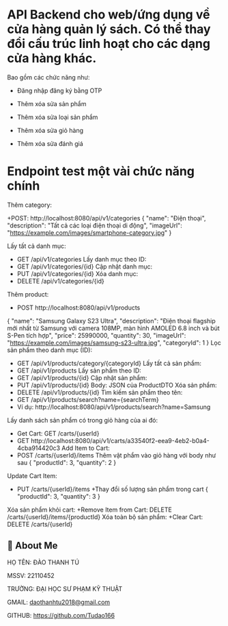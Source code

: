 # API Backend cho web/ứng dụng về cửa hàng quản lý sách. Có thể thay đổi cấu trúc linh hoạt cho các dạng cửa hàng khác.
Bao gồm các chức năng như: 
+ Đăng nhập đăng ký bằng OTP

+ Thêm xóa sửa sản phẩm

+ Thêm xóa sửa loại sản phẩm

+ Thêm xóa sửa giỏ hàng

+ Thêm xóa sửa đánh giá



# Endpoint test một vài chức năng chính
Thêm category:

+POST: http://localhost:8080/api/v1/categories
{
  "name": "Điện thoại",
  "description": "Tất cả các loại điện thoại di động",
  "imageUrl": "https://example.com/images/smartphone-category.jpg"
}

Lấy tất cả danh mục:
+ GET /api/v1/categories
Lấy danh mục theo ID:
+ GET /api/v1/categories/{id}
Cập nhật danh mục:
+ PUT /api/v1/categories/{id}
Xóa danh mục:
+ DELETE /api/v1/categories/{id}


Thêm product: 

+ POST http://localhost:8080/api/v1/products

{
  "name": "Samsung Galaxy S23 Ultra",
  "description": "Điện thoại flagship mới nhất từ Samsung với camera 108MP, màn hình AMOLED 6.8 inch và bút S-Pen tích hợp",
  "price": 25990000,
  "quantity": 30,
  "imageUrl": "https://example.com/images/samsung-s23-ultra.jpg",
  "categoryId": 1
}
Lọc sản phẩm theo danh mục (ID):
+ GET /api/v1/products/category/{categoryId}
Lấy tất cả sản phẩm:
+ GET /api/v1/products
Lấy sản phẩm theo ID:
+ GET /api/v1/products/{id}
Cập nhật sản phẩm:
+ PUT /api/v1/products/{id}
Body: JSON của ProductDTO
Xóa sản phẩm:
+ DELETE /api/v1/products/{id}
Tìm kiếm sản phẩm theo tên:
+ GET /api/v1/products/search?name={searchTerm}
+ Ví dụ: http://localhost:8080/api/v1/products/search?name=Samsung

Lấy danh sách sản phẩm có trong giỏ hàng của ai đó:
+ Get Cart: GET /carts/{userId}
+ GET http://localhost:8080/api/v1/carts/a33540f2-eea9-4eb2-b0a4-4cba914420c3
Add Item to Cart:
+ POST /carts/{userId}/items
Thêm vật phẩm vào giỏ hàng với body như sau
{
  "productId": 3,
  "quantity": 2
}

Update Cart Item: 
+ PUT /carts/{userId}/items
+Thay đổi số lượng sản phẩm trong cart
	{
  "productId": 3,
  "quantity": 3
}

Xóa sản phẩm khỏi cart:
+Remove Item from Cart: DELETE /carts/{userId}/items/{productId}
Xóa toàn bộ sản phẩm:
+Clear Cart: DELETE /carts/{userId}



## 🚀 About Me
HỌ  TÊN: ĐÀO THANH TÚ

MSSV: 22110452

TRƯỜNG: ĐẠI HỌC SƯ PHẠM KỸ THUẬT

GMAIL: daothanhtu2018@gmail.com

GITHUB: https://github.com/Tudao166
